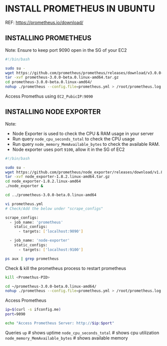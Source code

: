 # INSTALL PROMETHEUS IN UBUNTU
REF: https://prometheus.io/download/

## INSTALLING PROMETHEUS
Note: Ensure to keep port 9090 open in the SG of your EC2
```sh
#!/bin/bash

sudo su -
wget https://github.com/prometheus/prometheus/releases/download/v3.0.0-beta.0/prometheus-3.0.0-beta.0.linux-amd64.tar.gz
tar -xvf prometheus-3.0.0-beta.0.linux-amd64.tar.gz
cd prometheus-3.0.0-beta.0.linux-amd64/
nohup ./prometheus --config.file=prometheus.yml > /root/prometheus.log 2>&1 &
```
Access Promethus using `EC2_PubicIP:9090`

## INSTALLING NODE EXPORTER
Note: 
* Node Exporter is used to check the CPU & RAM usage in your server
* Run query `node_cpu_seconds_total` to check the CPU usage
* Run query `node_memory_MemAvailable_bytes` to check the available RAM.
* Node exporter uses port `9100`, allow it in the SG of EC2
```sh
#!/bin/bash

sudo su -
wget https://github.com/prometheus/node_exporter/releases/download/v1.8.2/node_exporter-1.8.2.linux-amd64.tar.gz
tar -xvf node_exporter-1.8.2.linux-amd64.tar.gz
cd node_exporter-1.8.2.linux-amd64
./node_exporter &
```
```sh
cd ../prometheus-3.0.0-beta.0.linux-amd64
```
```sh
vi prometheus.yml
# Check/Add the below under "scrape_configs"
```
```sh
scrape_configs:
  - job_name: 'prometheus'
    static_configs:
      - targets: ['localhost:9090']

  - job_name: 'node-exporter'
    static_configs:
      - targets: ['localhost:9100']
```
```sh
ps aux | grep prometheus
```
Check & kill the prometheus process to restart prometheus
```sh
kill <Promethus-PID>
```
```sh
cd ~/prometheus-3.0.0-beta.0.linux-amd64/
nohup ./prometheus --config.file=prometheus.yml > /root/prometheus.log 2>&1 &
```

Access Prometheus
```sh
ip=$(curl -s ifconfig.me)
port=9090

echo "Access Prometheus Server: http://$ip:$port"
```

Queries
`up`                              # shows uptime
`node_cpu_seconds_total`          # shows cpu utilization
`node_memory_MemAvailable_bytes`  # shows available memory
